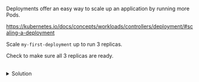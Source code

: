 
Deployments offer an easy way to scale up an application by running more Pods. 

https://kubernetes.io/docs/concepts/workloads/controllers/deployment/#scaling-a-deployment

Scale `my-first-deployment` up to run 3 replicas.

Check to make sure all 3 replicas are ready.

<br>
<details><summary>Solution</summary>
<br>
Since there are other Kubernetes resources that offer the same scaling mechanisms, it's important to make sure we're scaling a deployment.

```plain
k scale deployment/my-first-deployment --replicas=3

k get deployment my-first-deployment
```{{exec}}

</details>
